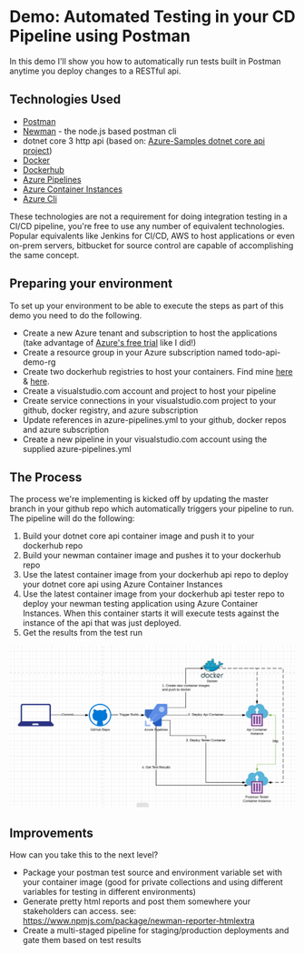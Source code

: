 # Demo: Automated Testing in your CD Pipeline using Postman

In this demo I'll show you how to automatically run tests built in Postman anytime you deploy changes to a RESTful api. 

## Technologies Used
- [Postman](https://www.getpostman.com)
- [Newman](https://learning.getpostman.com/docs/postman/collection_runs/command_line_integration_with_newman/) - the node.js based postman cli
- dotnet core 3 http api (based on: [Azure-Samples dotnet core api project](https://github.com/Azure-Samples/dotnet-core-api))
- [Docker](https://www.docker.com)
- [Dockerhub](https://hub.docker.com)
- [Azure Pipelines](https://azure.microsoft.com/en-us/services/devops/pipelines/)
- [Azure Container Instances](https://azure.microsoft.com/en-us/services/container-instances/)
- [Azure Cli](https://docs.microsoft.com/en-us/cli/azure/?view=azure-cli-latest)

These technologies are not a requirement for doing integration testing in a CI/CD pipeline, you're free to use any number of equivalent technologies. Popular equivalents like Jenkins for CI/CD, AWS to host applications or even on-prem servers, bitbucket for source control are capable of accomplishing the same concept. 

## Preparing your environment

To set up your environment to be able to execute the steps as part of this demo you need to do the following.

- Create a new Azure tenant and subscription to host the applications (take advantage of [Azure's free trial](https://azure.microsoft.com/en-us/free/) like I did!)
- Create a resource group in your Azure subscription named todo-api-demo-rg
- Create two dockerhub registries to host your containers. Find mine [here](https://cloud.docker.com/u/brihulse/repository/docker/brihulse/rp-todo-demo-postman-runner) & [here](https://cloud.docker.com/u/brihulse/repository/docker/brihulse/rp-todo-demo). 
- Create a visualstudio.com account and project to host your pipeline
- Create service connections in your visualstudio.com project to your github, docker registry, and azure subscription
- Update references in azure-pipelines.yml to your github, docker repos and azure subscription
- Create a new pipeline in your visualstudio.com account using the supplied azure-pipelines.yml


## The Process
The process we're implementing is kicked off by updating the master branch in your github repo which automatically triggers your pipeline to run. The pipeline will do the following:

1. Build your dotnet core api container image and push it to your dockerhub repo
2. Build your newman container image and pushes it to your dockerhub repo
3. Use the latest container image from your dockerhub api repo to deploy your dotnet core api using Azure Container Instances
4. Use the latest container image from your dockerhub api tester repo to deploy your newman testing application using Azure Container Instances. When this container starts it will execute tests against the instance of the api that was just deployed.
5. Get the results from the test run

![alt text](https://raw.githubusercontent.com/brihulse/api-cd-test-demo/master/images/bndprocess.PNG "The Process")

## Improvements

How can you take this to the next level?
- Package your postman test source and environment variable set with your container image (good for private collections and using different variables for testing in different environments)
- Generate pretty html reports and post them somewhere your stakeholders can access. see: https://www.npmjs.com/package/newman-reporter-htmlextra
- Create a multi-staged pipeline for staging/production deployments and gate them based on test results